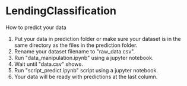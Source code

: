 # LendingClassification
How to predict your data 
1. Put your data in prediction folder or make sure your dataset is in the same directory as the files in the prediction folder.
3. Rename your dataset filename to "raw_data.csv".
4. Run "data_manipulation.ipynb" using a jupyter notebook.
5. Wait until "data.csv" shows.
6. Run "script_predict.ipynb" script using a jupyter notebook.
7. Your data will be ready with predictions at the last column.
